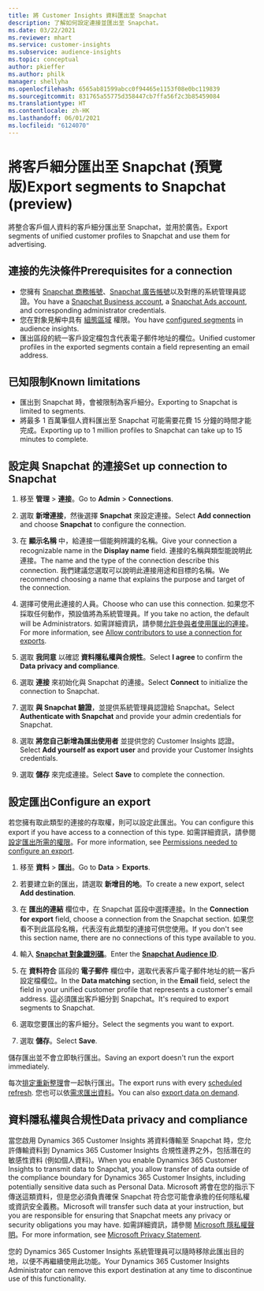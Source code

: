 ```yaml
---
title: 將 Customer Insights 資料匯出至 Snapchat
description: 了解如何設定連接並匯出至 Snapchat。
ms.date: 03/22/2021
ms.reviewer: mhart
ms.service: customer-insights
ms.subservice: audience-insights
ms.topic: conceptual
author: pkieffer
ms.author: philk
manager: shellyha
ms.openlocfilehash: 6565ab81599abcc0f94465e1153f08e0bc119839
ms.sourcegitcommit: 831765a55775d358447cb7ffa56f2c3b85459084
ms.translationtype: HT
ms.contentlocale: zh-HK
ms.lasthandoff: 06/01/2021
ms.locfileid: "6124070"
---
```

# <a name="export-segments-to-snapchat-preview"></a><span data-ttu-id="240ea-103">將客戶細分匯出至 Snapchat (預覽版)</span><span class="sxs-lookup"><span data-stu-id="240ea-103">Export segments to Snapchat (preview)</span></span>

<span data-ttu-id="240ea-104">將整合客戶個人資料的客戶細分匯出至 Snapchat，並用於廣告。</span><span class="sxs-lookup"><span data-stu-id="240ea-104">Export segments of unified customer profiles to Snapchat and use them for advertising.</span></span> 

## <a name="prerequisites-for-a-connection"></a><span data-ttu-id="240ea-105">連接的先決條件</span><span class="sxs-lookup"><span data-stu-id="240ea-105">Prerequisites for a connection</span></span>

-   <span data-ttu-id="240ea-106">您擁有 [Snapchat 商務帳號](https://business.snapchat.com/)、[Snapchat 廣告帳號](https://ads.snapchat.com/)以及對應的系統管理員認證。</span><span class="sxs-lookup"><span data-stu-id="240ea-106">You have a [Snapchat Business account](https://business.snapchat.com/), a [Snapchat Ads account](https://ads.snapchat.com/), and corresponding administrator credentials.</span></span>
-   <span data-ttu-id="240ea-107">您在對象見解中具有 [組態區域](segments.md) 權限。</span><span class="sxs-lookup"><span data-stu-id="240ea-107">You have [configured segments](segments.md) in audience insights.</span></span>
-   <span data-ttu-id="240ea-108">匯出區段的統一客戶設定檔包含代表電子郵件地址的欄位。</span><span class="sxs-lookup"><span data-stu-id="240ea-108">Unified customer profiles in the exported segments contain a field representing an email address.</span></span>

## <a name="known-limitations"></a><span data-ttu-id="240ea-109">已知限制</span><span class="sxs-lookup"><span data-stu-id="240ea-109">Known limitations</span></span>

- <span data-ttu-id="240ea-110">匯出到 Snapchat 時，會被限制為客戶細分。</span><span class="sxs-lookup"><span data-stu-id="240ea-110">Exporting to Snapchat is limited to segments.</span></span>
- <span data-ttu-id="240ea-111">將最多 1 百萬筆個人資料匯出至 Snapchat 可能需要花費 15 分鐘的時間才能完成。</span><span class="sxs-lookup"><span data-stu-id="240ea-111">Exporting up to 1 million profiles to Snapchat can take up to 15 minutes to complete.</span></span> 

## <a name="set-up-connection-to-snapchat"></a><span data-ttu-id="240ea-112">設定與 Snapchat 的連接</span><span class="sxs-lookup"><span data-stu-id="240ea-112">Set up connection to Snapchat</span></span>

1. <span data-ttu-id="240ea-113">移至 **管理** > **連接**。</span><span class="sxs-lookup"><span data-stu-id="240ea-113">Go to **Admin** > **Connections**.</span></span>

1. <span data-ttu-id="240ea-114">選取 **新增連接**，然後選擇 **Snapchat** 來設定連接。</span><span class="sxs-lookup"><span data-stu-id="240ea-114">Select **Add connection** and choose **Snapchat** to configure the connection.</span></span>

1. <span data-ttu-id="240ea-115">在 **顯示名稱** 中，給連接一個能夠辨識的名稱。</span><span class="sxs-lookup"><span data-stu-id="240ea-115">Give your connection a recognizable name in the **Display name** field.</span></span> <span data-ttu-id="240ea-116">連接的名稱與類型能說明此連接。</span><span class="sxs-lookup"><span data-stu-id="240ea-116">The name and the type of the connection describe this connection.</span></span> <span data-ttu-id="240ea-117">我們建議您選取可以說明此連接用途和目標的名稱。</span><span class="sxs-lookup"><span data-stu-id="240ea-117">We recommend choosing a name that explains the purpose and target of the connection.</span></span>

1. <span data-ttu-id="240ea-118">選擇可使用此連接的人員。</span><span class="sxs-lookup"><span data-stu-id="240ea-118">Choose who can use this connection.</span></span> <span data-ttu-id="240ea-119">如果您不採取任何動作，預設值將為系統管理員。</span><span class="sxs-lookup"><span data-stu-id="240ea-119">If you take no action, the default will be Administrators.</span></span> <span data-ttu-id="240ea-120">如需詳細資訊，請參閱[允許參與者使用匯出的連接](connections.md#allow-contributors-to-use-a-connection-for-exports)。</span><span class="sxs-lookup"><span data-stu-id="240ea-120">For more information, see [Allow contributors to use a connection for exports](connections.md#allow-contributors-to-use-a-connection-for-exports).</span></span>

1. <span data-ttu-id="240ea-121">選取 **我同意** 以確認 **資料隱私權與合規性**。</span><span class="sxs-lookup"><span data-stu-id="240ea-121">Select **I agree** to confirm the **Data privacy and compliance**.</span></span>

1. <span data-ttu-id="240ea-122">選取 **連接** 來初始化與 Snapchat 的連接。</span><span class="sxs-lookup"><span data-stu-id="240ea-122">Select **Connect** to initialize the connection to Snapchat.</span></span>

1. <span data-ttu-id="240ea-123">選取 **與 Snapchat 驗證**，並提供系統管理員認證給 Snapchat。</span><span class="sxs-lookup"><span data-stu-id="240ea-123">Select **Authenticate with Snapchat** and provide your admin credentials for Snapchat.</span></span> 

1. <span data-ttu-id="240ea-124">選取 **將您自己新增為匯出使用者** 並提供您的 Customer Insights 認證。</span><span class="sxs-lookup"><span data-stu-id="240ea-124">Select **Add yourself as export user** and provide your Customer Insights credentials.</span></span>

1. <span data-ttu-id="240ea-125">選取 **儲存** 來完成連接。</span><span class="sxs-lookup"><span data-stu-id="240ea-125">Select **Save** to complete the connection.</span></span>

## <a name="configure-an-export"></a><span data-ttu-id="240ea-126">設定匯出</span><span class="sxs-lookup"><span data-stu-id="240ea-126">Configure an export</span></span>

<span data-ttu-id="240ea-127">若您擁有取此類型的連接的存取權，則可以設定此匯出。</span><span class="sxs-lookup"><span data-stu-id="240ea-127">You can configure this export if you have access to a connection of this type.</span></span> <span data-ttu-id="240ea-128">如需詳細資訊，請參閱[設定匯出所需的權限](export-destinations.md#set-up-a-new-export)。</span><span class="sxs-lookup"><span data-stu-id="240ea-128">For more information, see [Permissions needed to configure an export](export-destinations.md#set-up-a-new-export).</span></span>

1. <span data-ttu-id="240ea-129">移至 **資料** > **匯出**。</span><span class="sxs-lookup"><span data-stu-id="240ea-129">Go to **Data** > **Exports**.</span></span>

1. <span data-ttu-id="240ea-130">若要建立新的匯出，請選取 **新增目的地**。</span><span class="sxs-lookup"><span data-stu-id="240ea-130">To create a new export, select **Add destination**.</span></span>

1. <span data-ttu-id="240ea-131">在 **匯出的連結** 欄位中，在 Snapchat 區段中選擇連接。</span><span class="sxs-lookup"><span data-stu-id="240ea-131">In the **Connection for export** field, choose a connection from the Snapchat section.</span></span> <span data-ttu-id="240ea-132">如果您看不到此區段名稱，代表沒有此類型的連接可供您使用。</span><span class="sxs-lookup"><span data-stu-id="240ea-132">If you don't see this section name, there are no connections of this type available to you.</span></span>

1. <span data-ttu-id="240ea-133">輸入 [**Snapchat 對象識別碼**](https://businesshelp.snapchat.com/s/article/custom-audiences)。</span><span class="sxs-lookup"><span data-stu-id="240ea-133">Enter the [**Snapchat Audience ID**](https://businesshelp.snapchat.com/s/article/custom-audiences).</span></span>

1. <span data-ttu-id="240ea-134">在 **資料符合** 區段的 **電子郵件** 欄位中，選取代表客戶電子郵件地址的統一客戶設定檔欄位。</span><span class="sxs-lookup"><span data-stu-id="240ea-134">In the **Data matching** section, in the **Email** field, select the field in your unified customer profile that represents a customer's email address.</span></span> <span data-ttu-id="240ea-135">這必須匯出客戶細分到 Snapchat。</span><span class="sxs-lookup"><span data-stu-id="240ea-135">It's required to export segments to Snapchat.</span></span>

1. <span data-ttu-id="240ea-136">選取您要匯出的客戶細分。</span><span class="sxs-lookup"><span data-stu-id="240ea-136">Select the segments you want to export.</span></span> 

1. <span data-ttu-id="240ea-137">選取 **儲存**。</span><span class="sxs-lookup"><span data-stu-id="240ea-137">Select **Save**.</span></span>

<span data-ttu-id="240ea-138">儲存匯出並不會立即執行匯出。</span><span class="sxs-lookup"><span data-stu-id="240ea-138">Saving an export doesn't run the export immediately.</span></span>

<span data-ttu-id="240ea-139">每次[排定重新整理](system.md#schedule-tab)會一起執行匯出。</span><span class="sxs-lookup"><span data-stu-id="240ea-139">The export runs with every [scheduled refresh](system.md#schedule-tab).</span></span> <span data-ttu-id="240ea-140">您也可以依[需求匯出資料](export-destinations.md#run-exports-on-demand)。</span><span class="sxs-lookup"><span data-stu-id="240ea-140">You can also [export data on demand](export-destinations.md#run-exports-on-demand).</span></span> 


## <a name="data-privacy-and-compliance"></a><span data-ttu-id="240ea-141">資料隱私權與合規性</span><span class="sxs-lookup"><span data-stu-id="240ea-141">Data privacy and compliance</span></span>

<span data-ttu-id="240ea-142">當您啟用 Dynamics 365 Customer Insights 將資料傳輸至 Snapchat 時，您允許傳輸資料到 Dynamics 365 Customer Insights 合規性邊界之外，包括潛在的敏感性資料 (例如個人資料)。</span><span class="sxs-lookup"><span data-stu-id="240ea-142">When you enable Dynamics 365 Customer Insights to transmit data to Snapchat, you allow transfer of data outside of the compliance boundary for Dynamics 365 Customer Insights, including potentially sensitive data such as Personal Data.</span></span> <span data-ttu-id="240ea-143">Microsoft 將會在您的指示下傳送這類資料，但是您必須負責確保 Snapchat 符合您可能會承擔的任何隱私權或資訊安全義務。</span><span class="sxs-lookup"><span data-stu-id="240ea-143">Microsoft will transfer such data at your instruction, but you are responsible for ensuring that Snapchat meets any privacy or security obligations you may have.</span></span> <span data-ttu-id="240ea-144">如需詳細資訊，請參閱 [Microsoft 隱私權聲明](https://go.microsoft.com/fwlink/?linkid=396732)。</span><span class="sxs-lookup"><span data-stu-id="240ea-144">For more information, see [Microsoft Privacy Statement](https://go.microsoft.com/fwlink/?linkid=396732).</span></span>

<span data-ttu-id="240ea-145">您的 Dynamics 365 Customer Insights 系統管理員可以隨時移除此匯出目的地，以便不再繼續使用此功能。</span><span class="sxs-lookup"><span data-stu-id="240ea-145">Your Dynamics 365 Customer Insights Administrator can remove this export destination at any time to discontinue use of this functionality.</span></span>
